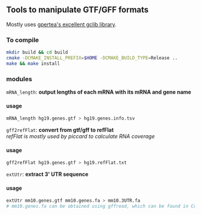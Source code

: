 ## Tools to manipulate GTF/GFF formats
Mostly uses [gpertea's excellent gclib library](https://github.com/gpertea/gclib).

### To compile

```bash
mkdir build && cd build 
cmake -DCMAKE_INSTALL_PREFIX=$HOME -DCMAKE_BUILD_TYPE=Release .. 
make && make install
```

### modules

`mRNA_length`: **output lengths of each mRNA with its mRNA and gene name** <br>

#### usage
```bash
mRNA_length hg19.genes.gtf > hg19.genes.info.tsv 
```


`gff2refFlat`: **convert from gtf/gff to refFlat** <br>
_refFlat is mostly used by piccard to calculate RNA coverage_

#### usage
```bash
gff2refFlat hg19.genes.gtf > hg19.refFlat.txt
```

`extUtr`: **extract 3' UTR sequence**<br>

#### usage
```bash
extUtr mm10.genes.gtf mm10.genes.fa > mm10.3UTR.fa
# mm10.genes.fa can be obtained using gffread, which can be found in Cufflink package
```
